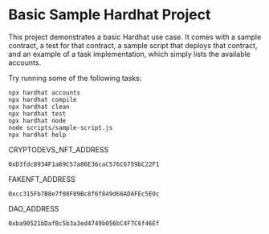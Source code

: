# Basic Sample Hardhat Project

This project demonstrates a basic Hardhat use case. It comes with a sample contract, a test for that contract, a sample script that deploys that contract, and an example of a task implementation, which simply lists the available accounts.

Try running some of the following tasks:

```shell
npx hardhat accounts
npx hardhat compile
npx hardhat clean
npx hardhat test
npx hardhat node
node scripts/sample-script.js
npx hardhat help
```

CRYPTODEVS_NFT_ADDRESS

```
0xD3fdc8934F1a69C57a86E36caC576C6759bC22F1
```

FAKENFT_ADDRESS

```
0xcc315Fb7B8e7f08F89Bc8f6f849d66ADAFEc5E0c
```

DAO_ADDRESS

```
0xba90521bDafBc5b3a3ed4749b056bC4F7C6f46Ef
```
